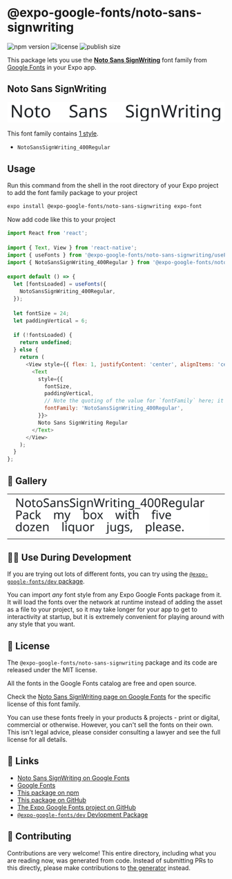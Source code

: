 # @expo-google-fonts/noto-sans-signwriting

![npm version](https://flat.badgen.net/npm/v/@expo-google-fonts/noto-sans-signwriting)
![license](https://flat.badgen.net/github/license/expo/google-fonts)
![publish size](https://flat.badgen.net/packagephobia/install/@expo-google-fonts/noto-sans-signwriting)

This package lets you use the [**Noto Sans SignWriting**](https://fonts.google.com/specimen/Noto+Sans+SignWriting) font family from [Google Fonts](https://fonts.google.com/) in your Expo app.

## Noto Sans SignWriting

![Noto Sans SignWriting](./font-family.png)

This font family contains [1 style](#-gallery).

- `NotoSansSignWriting_400Regular`

## Usage

Run this command from the shell in the root directory of your Expo project to add the font family package to your project
```sh
expo install @expo-google-fonts/noto-sans-signwriting expo-font
```

Now add code like this to your project
```js
import React from 'react';

import { Text, View } from 'react-native';
import { useFonts } from '@expo-google-fonts/noto-sans-signwriting/useFonts';
import { NotoSansSignWriting_400Regular } from '@expo-google-fonts/noto-sans-signwriting/400Regular';

export default () => {
  let [fontsLoaded] = useFonts({
    NotoSansSignWriting_400Regular,
  });

  let fontSize = 24;
  let paddingVertical = 6;

  if (!fontsLoaded) {
    return undefined;
  } else {
    return (
      <View style={{ flex: 1, justifyContent: 'center', alignItems: 'center' }}>
        <Text
          style={{
            fontSize,
            paddingVertical,
            // Note the quoting of the value for `fontFamily` here; it expects a string!
            fontFamily: 'NotoSansSignWriting_400Regular',
          }}>
          Noto Sans SignWriting Regular
        </Text>
      </View>
    );
  }
};

```

## 🔡 Gallery


||||
|-|-|-|
|![NotoSansSignWriting_400Regular](./NotoSansSignWriting_400Regular.ttf.png)||||


## 👩‍💻 Use During Development

If you are trying out lots of different fonts, you can try using the [`@expo-google-fonts/dev` package](https://github.com/expo/google-fonts/tree/master/font-packages/dev#readme).

You can import *any* font style from any Expo Google Fonts package from it. It will load the fonts
over the network at runtime instead of adding the asset as a file to your project, so it may take longer
for your app to get to interactivity at startup, but it is extremely convenient
for playing around with any style that you want.

## 📖 License

The `@expo-google-fonts/noto-sans-signwriting` package and its code are released under the MIT license.

All the fonts in the Google Fonts catalog are free and open source.

Check the [Noto Sans SignWriting page on Google Fonts](https://fonts.google.com/specimen/Noto+Sans+SignWriting) for the specific license of this font family.

You can use these fonts freely in your products & projects - print or digital, commercial or otherwise. However, you can't sell the fonts on their own. This isn't legal advice, please consider consulting a lawyer and see the full license for all details.

## 🔗 Links

- [Noto Sans SignWriting on Google Fonts](https://fonts.google.com/specimen/Noto+Sans+SignWriting)
- [Google Fonts](https://fonts.google.com/)
- [This package on npm](https://www.npmjs.com/package/@expo-google-fonts/noto-sans-signwriting)
- [This package on GitHub](https://github.com/expo/google-fonts/tree/master/font-packages/noto-sans-signwriting)
- [The Expo Google Fonts project on GitHub](https://github.com/expo/google-fonts)
- [`@expo-google-fonts/dev` Devlopment Package](https://github.com/expo/google-fonts/tree/master/font-packages/dev)

## 🤝 Contributing

Contributions are very welcome! This entire directory, including what you are reading now, was generated from code. Instead of submitting PRs to this directly, please make contributions to [the generator](https://github.com/expo/google-fonts/tree/master/packages/generator) instead.
